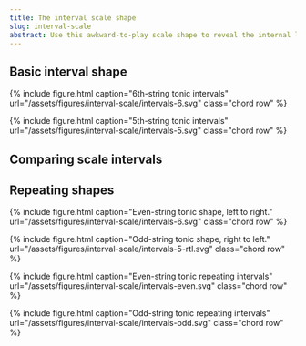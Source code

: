 ```yaml
---
title: The interval scale shape
slug: interval-scale
abstract: Use this awkward-to-play scale shape to reveal the internal logic of any scale or mode. 
---
```


## Basic interval shape 

{% include figure.html
    caption="6th-string tonic intervals"
    url="/assets/figures/interval-scale/intervals-6.svg"
    class="chord row"
%}

{% include figure.html
    caption="5th-string tonic intervals"
    url="/assets/figures/interval-scale/intervals-5.svg"
    class="chord row"
%}

## Comparing scale intervals

## Repeating shapes

<div>
{% include figure.html
    caption="Even-string tonic shape, left to right."
    url="/assets/figures/interval-scale/intervals-6.svg"
    class="chord row"
%}

{% include figure.html
    caption="Odd-string tonic shape, right to left."
    url="/assets/figures/interval-scale/intervals-5-rtl.svg"
    class="chord row"
%}

</div>

{% include figure.html
    caption="Even-string tonic repeating intervals"
    url="/assets/figures/interval-scale/intervals-even.svg"
    class="chord row"
%}

{% include figure.html
    caption="Odd-string tonic repeating intervals"
    url="/assets/figures/interval-scale/intervals-odd.svg"
    class="chord row"
%}
